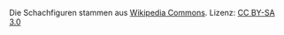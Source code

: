 Die Schachfiguren stammen aus [Wikipedia Commons](https://commons.wikimedia.org/wiki/Category:SVG_chess_pieces).
Lizenz: [CC BY-SA 3.0](https://creativecommons.org/licenses/by-sa/3.0/)